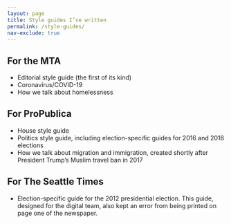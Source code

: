 ```yaml
---
layout: page
title: Style guides I’ve written
permalink: /style-guides/
nav-exclude: true
---
```


## For the MTA
- Editorial style guide (the first of its kind)
- Coronavirus/COVID-19
- How we talk about homelessness

## For ProPublica
- House style guide
- Politics style guide, including election-specific guides for 2016 and 2018 elections
- How we talk about migration and immigration, created shortly after President Trump’s Muslim travel ban in 2017

## For The Seattle Times
- Election-specific guide for the 2012 presidential election. This guide, designed for the digital team, also kept an error from being printed on page one of the newspaper.
